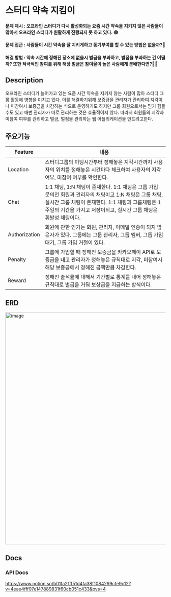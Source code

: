 # 스터디 약속 지킴이

#### 문제 제시 : 오프라인 스터디가 다시 활성화되는 요즘 시간 약속을 지키지 않은 사람들이 많아서 오프라인 스터디가 원활하게 진행되지 못 하고 있다. 😅
#### 문제 접근 : 사람들이 시간 약속을 잘 지키게하고 동기부여를 할 수 있는 방법은 없을까?🤔
#### 해결 방법 : 약속 시간에 정해진 장소에 없을시 벌금을 부과하고, 벌점을 부과하는 건 어떨까? 또한 적극적인 참여를 위해 해당 벌금은 참여율이 높은 사람에게 분배한다면?👍🏻

## Description
오프라인 스터디가 늘어가고 있는 요즘 시간 약속을 지키지 않는 사람이 많아 스터디 그룹 활동에 영향을 미치고 있다.
이를 해결하기위해 보증금을 관리자가 관리하여 지각이나 미참여시 보증금을 차감하는 식으로 운영하기도 하지만 그룹 회원으로서는 믿기 힘들 수도 있고 매번 관리자가 따로 관리하는 것은 효율적이지 않다.
따라서 회원들의 지각과 미참여 여부를 관리하고 벌금, 벌점을 관리하는 웹 어플리케이션을 만드려고한다.


## 주요기능
| Feature  | 내용 |
| -------------------| ---------------- |
|Location|스터디그룹의 미팅시간부터 정해놓은 지각시간까지 사용자의 위치를 정해놓은 시간마다 체크하여 사용자의 지각 여부, 미참여 여부를 확인한다.|
| Chat | 1:1 채팅, 1:N 채팅이 존재한다. 1:1 채팅은 그룹 가입 문의전 회원과 관리자의 채팅이고 1:N 채팅은 그룹 채팅, 실시간 그룹 채팅이 존재한다. 1:1 채팅과 그룹채팅은 1주일의 기간을 가지고 저장이되고, 실시간 그룹 채팅은 휘발성 채팅이다. |
| Authorization | 회원에 관한 인가는 회원, 관리자, 이메일 인증이 되지 않은자가 있다. 그룹에는 그룹 관리자, 그룹 멤버, 그룹 가입 대기, 그룹 가입 거절이 있다.|
| Penalty |그룹에 가입할 때 정해진 보증금을 카카오페이 API로 보증금을 내고 관리자가 정해놓은 규칙대로 지각, 미참여시 해당 보증금에서 정해진 금액만큼 차감한다.|
| Reward |정해진 출석률에 대해서 기간별로 통계를 내어 정해놓은 규칙대로 벌금을 거둬 보상금을 지급하는 방식이다.|

## ERD
<img width="727" alt="image" src="https://github.com/JIUNG9/study-group-meeting/assets/60885635/6a613099-cb1f-452d-b4ba-1b3427adfa6c">

## Docs

### API Docs
https://www.notion.so/b01fa21ff51d4fa38f1084299cfe9c12?v=4eae4fff07e147889831f60cb051c433&pvs=4
